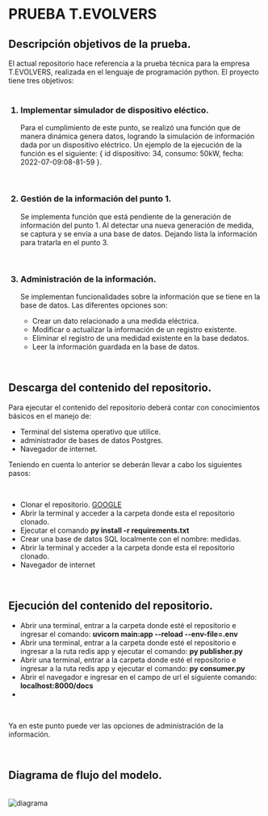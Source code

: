 # PRUEBA T.EVOLVERS

## Descripción objetivos de la prueba.

<p>
    El actual repositorio hace referencia a la prueba técnica para la empresa T.EVOLVERS, realizada en el lenguaje de programación python.
    El proyecto tiene tres objetivos:
    <br><br>
</p>

<ol>

### <li>Implementar simulador de dispositivo  eléctico. </li>
   <p>
        Para el cumplimiento de este punto, se realizó una función que de manera dinámica genera datos, 
        logrando la simulación de información dada por un dispositivo eléctrico.
        Un ejemplo de la ejecución de la función es el siguiente:
        {
            id dispositivo: 34,
            consumo: 50kW,
            fecha: 2022-07-09:08-81-59
        }.
   </p>
   <br>

### <li>Gestión de la información del punto 1.</li>
   <p>  
       Se implementa función que está pendiente de la generación de información del punto 1. 
        Al detectar una nueva generación de medida, se captura y se envía a una base de datos. 
        Dejando lista la información para tratarla en el punto 3.         
   <p>
   <br>

### <li>Administración de la información.</li>
   <p>  
       Se implementan funcionalidades sobre la información que se tiene en la base de datos.
       Las diferentes opciones son: 
        <ul>
            <li>Crear un dato relacionado a una medida eléctrica.</li>
            <li>Modificar o actualizar la información de un registro existente.</li>
            <li>Eliminar el registro de una medidad existente en la base dedatos.</li>
            <li>Leer la información guardada en la base de datos.</li>
         </ul>
   <p>
   <br>
</ol>

## Descarga del contenido del repositorio.

<p>
Para ejecutar el contenido del repositorio deberá contar con conocimientos básicos en el manejo de: <br>
    <ul>
        <li>Terminal del sistema operativo que utilice.</li>
        <li>administrador de bases de datos Postgres.</li>
        <li>Navegador de internet.</li>
    </ul>

<p>Teniendo en cuenta lo anterior se deberán llevar a cabo los siguientes pasos:</p><br>
<ul>
    <li>Clonar el repositorio. <a href='http://www.google.com.co'>GOOGLE</a></li>
    <li>Abrir la terminal y acceder a la carpeta donde esta el repositorio clonado.</li>
    <li>Ejecutar el comando <b>py install -r requirements.txt</b></li>
    <li>Crear una base de datos SQL localmente con el nombre: medidas.</li>
    <li>Abrir la terminal y acceder a la carpeta donde esta el repositorio clonado.</li>
    <li>Navegador de internet</li>
</ul>
<br>

## Ejecución del contenido del repositorio.

<ul>
    <li>Abrir una terminal, entrar a la carpeta donde esté el repositorio e ingresar el comando: <b>uvicorn main:app --reload --env-file=.env</b></li>
    <li>Abrir una terminal, entrar a la carpeta donde esté el repositorio e ingresar a la ruta redis app y ejecutar el comando: 
    <b>py publisher.py</b> </li>
    <li>Abrir una terminal, entrar a la carpeta donde esté el repositorio e ingresar a la ruta redis app y ejecutar el comando: 
    <b>py consumer.py</b> </li>
    <li>Abrir el navegador e ingresar en el campo de url el siguiente comando: <b>localhost:8000/docs</b> <li>
</ul>
<br>

<p>Ya en este punto puede ver las opciones de administración de la información.</p>
<br>

## Diagrama de flujo del modelo.

<br>
<img src='https://res.cloudinary.com/dojsvmsif/image/upload/v1657377868/Personal/flujo-python_mylamc.jpg' alt='diagrama'/>